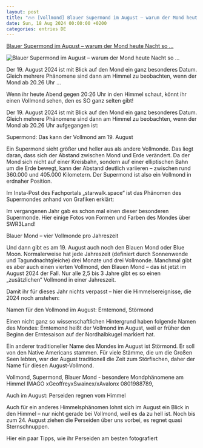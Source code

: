 ```yaml
---
layout: post
title: "🔥🔥 [Vollmond] Blauer Supermond im August – warum der Mond heute Nacht so ..."
date: Sun, 18 Aug 2024 00:00:00 +0200
categories: entries DE
---
```

[Blauer Supermond im August – warum der Mond heute Nacht so ...](https://www.swr3.de/aktuell/nachrichten/vollmond-august-100.html)

![Blauer Supermond im August – warum der Mond heute Nacht so ...](https://www.swr3.de/aktuell/nachrichten/1724073524809%2Cvollmond-104~_v-16x9@2dL_-6c42aff4e68b43c7868c3240d3ebfa29867457da.jpg)

Der 19. August 2024 ist mit Blick auf den Mond ein ganz besonderes Datum. Gleich mehrere Phänomene sind dann am Himmel zu beobachten, wenn der Mond ab 20.26 Uhr ...

Wenn ihr heute Abend gegen 20:26 Uhr in den Himmel schaut, könnt ihr einen Vollmond sehen, den es SO ganz selten gibt!

Der 19. August 2024 ist mit Blick auf den Mond ein ganz besonderes Datum. Gleich mehrere Phänomene sind dann am Himmel zu beobachten, wenn der Mond ab 20.26 Uhr aufgegangen ist:

Supermond: Das kann der Vollmond am 19. August

Ein Supermond sieht größer und heller aus als andere Vollmonde. Das liegt daran, dass sich der Abstand zwischen Mond und Erde verändert. Da der Mond sich nicht auf einer Kreisbahn, sondern auf einer elliptischen Bahn um die Erde bewegt, kann der Abstand deutlich variieren – zwischen rund 360.000 und 405.000 Kilometern. Der Supermond ist also ein Vollmond in erdnaher Position.

Im Insta-Post des Fachportals „starwalk.space“ ist das Phänomen des Supermondes anhand von Grafiken erklärt:

Im vergangenen Jahr gab es schon mal einen dieser besonderen Supermonde. Hier einige Fotos von Formen und Farben des Mondes über SWR3Land!

Blauer Mond – vier Vollmonde pro Jahreszeit

Und dann gibt es am 19. August auch noch den Blauen Mond oder Blue Moon. Normalerweise hat jede Jahreszeit (definiert durch Sonnenwende und Tagundnachtgleiche) drei Monate und drei Vollmonde. Manchmal gibt es aber auch einen vierten Vollmond, den Blauen Mond – das ist jetzt im August 2024 der Fall. Nur alle 2,5 bis 3 Jahre gibt es so einen „zusätzlichen“ Vollmond in einer Jahreszeit.

Damit ihr für dieses Jahr nichts verpasst – hier die Himmelsereignisse, die 2024 noch anstehen:

Namen für den Vollmond im August: Erntemond, Störmond

Einen nicht ganz so wissenschaftlichen Hintergrund haben folgende Namen des Mondes: Erntemond heißt der Vollmond im August, weil er früher den Beginn der Erntesaison auf der Nordhalbkugel markiert hat.

Ein anderer traditioneller Name des Mondes im August ist Störmond. Er soll von den Native Americans stammen. Für viele Stämme, die um die Großen Seen lebten, war der August traditionell die Zeit zum Störfischen, daher der Name für diesen August-Vollmond.

Vollmond, Supermond, Blauer Mond - besondere Mondphänomene am Himmel IMAGO xGeoffreyxSwainex/xAvalonx 0801988789,

Auch im August: Perseiden regnen vom Himmel

Auch für ein anderes Himmelsphänomen lohnt sich im August ein Blick in den Himmel – nur nicht gerade bei Vollmond, weil es da zu hell ist. Noch bis zum 24. August ziehen die Perseiden über uns vorbei, es regnet quasi Sternschnuppen.

Hier ein paar Tipps, wie ihr Perseiden am besten fotografiert

